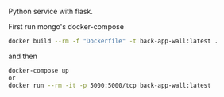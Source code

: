 Python service with flask.

First run mongo's docker-compose
```sh
docker build --rm -f "Dockerfile" -t back-app-wall:latest .
```

and then 
```sh
docker-compose up
or
docker run --rm -it -p 5000:5000/tcp back-app-wall:latest
```
